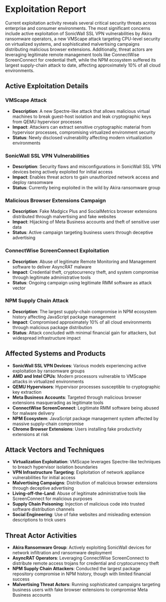 # Exploitation Report

Current exploitation activity reveals several critical security threats across enterprise and consumer environments. The most significant concerns include active exploitation of SonicWall SSL VPN vulnerabilities by Akira ransomware operators, a new VMScape attack targeting CPU-level security on virtualized systems, and sophisticated malvertising campaigns distributing malicious browser extensions. Additionally, threat actors are leveraging legitimate remote management tools like ConnectWise ScreenConnect for credential theft, while the NPM ecosystem suffered its largest supply-chain attack to date, affecting approximately 10% of all cloud environments.

## Active Exploitation Details

### VMScape Attack
- **Description**: A new Spectre-like attack that allows malicious virtual machines to break guest-host isolation and leak cryptographic keys from QEMU hypervisor processes
- **Impact**: Attackers can extract sensitive cryptographic material from hypervisor processes, compromising virtualized environment security
- **Status**: Newly disclosed vulnerability affecting modern virtualization environments

### SonicWall SSL VPN Vulnerabilities
- **Description**: Security flaws and misconfigurations in SonicWall SSL VPN devices being actively exploited for initial access
- **Impact**: Enables threat actors to gain unauthorized network access and deploy ransomware
- **Status**: Currently being exploited in the wild by Akira ransomware group

### Malicious Browser Extensions Campaign
- **Description**: Fake Madgicx Plus and SocialMetrics browser extensions distributed through malvertising and fake websites
- **Impact**: Hijacking of Meta Business accounts and theft of sensitive user data
- **Status**: Active campaign targeting business users through deceptive advertising

### ConnectWise ScreenConnect Exploitation
- **Description**: Abuse of legitimate Remote Monitoring and Management software to deliver AsyncRAT malware
- **Impact**: Credential theft, cryptocurrency theft, and system compromise through legitimate administrative tools
- **Status**: Ongoing campaign using legitimate RMM software as attack vector

### NPM Supply Chain Attack
- **Description**: The largest supply-chain compromise in NPM ecosystem history affecting JavaScript package management
- **Impact**: Compromised approximately 10% of all cloud environments through malicious package distribution
- **Status**: Attack concluded with minimal financial gain for attackers, but widespread infrastructure impact

## Affected Systems and Products

- **SonicWall SSL VPN Devices**: Various models experiencing active exploitation by ransomware groups
- **AMD and Intel CPUs**: Modern processors vulnerable to VMScape attacks in virtualized environments
- **QEMU Hypervisors**: Hypervisor processes susceptible to cryptographic key extraction
- **Meta Business Accounts**: Targeted through malicious browser extensions masquerading as legitimate tools
- **ConnectWise ScreenConnect**: Legitimate RMM software being abused for malware delivery
- **NPM Ecosystem**: JavaScript package management system affected by massive supply-chain compromise
- **Chrome Browser Extensions**: Users installing fake productivity extensions at risk

## Attack Vectors and Techniques

- **Virtualization Exploitation**: VMScape leverages Spectre-like techniques to breach hypervisor isolation boundaries
- **VPN Infrastructure Targeting**: Exploitation of network appliance vulnerabilities for initial access
- **Malvertising Campaigns**: Distribution of malicious browser extensions through deceptive advertising
- **Living-off-the-Land**: Abuse of legitimate administrative tools like ScreenConnect for malicious purposes
- **Supply Chain Poisoning**: Injection of malicious code into trusted software distribution channels
- **Social Engineering**: Use of fake websites and misleading extension descriptions to trick users

## Threat Actor Activities

- **Akira Ransomware Group**: Actively exploiting SonicWall devices for network infiltration and ransomware deployment
- **AsyncRAT Operators**: Leveraging ConnectWise ScreenConnect to distribute remote access trojans for credential and cryptocurrency theft
- **NPM Supply Chain Attackers**: Conducted the largest package repository compromise in NPM history, though with limited financial success
- **Malvertising Threat Actors**: Running sophisticated campaigns targeting business users with fake browser extensions to compromise Meta Business accounts